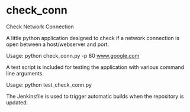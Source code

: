 # check_conn
Check Network Connection

A little python application designed to check if a network connection is open between a host/webserver and port.

Usage: python check_conn.py -p 80 www.google.com

A test script is included for testing the application with various command line arguments.

Usage: python test_check_conn.py

The Jenkinsfile is used to trigger automatic builds when the repository is updated.
